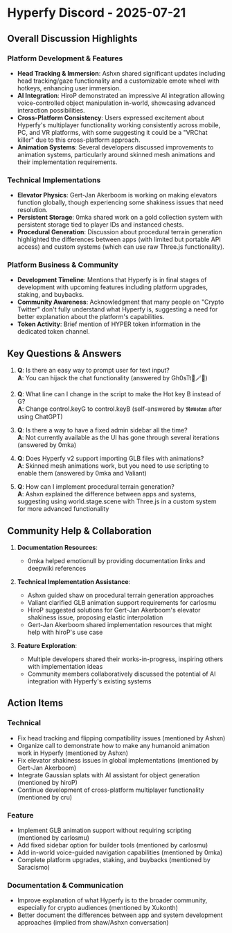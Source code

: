 # Hyperfy Discord - 2025-07-21

## Overall Discussion Highlights

### Platform Development & Features
- **Head Tracking & Immersion**: Ashxn shared significant updates including head tracking/gaze functionality and a customizable emote wheel with hotkeys, enhancing user immersion.
- **AI Integration**: HiroP demonstrated an impressive AI integration allowing voice-controlled object manipulation in-world, showcasing advanced interaction possibilities.
- **Cross-Platform Consistency**: Users expressed excitement about Hyperfy's multiplayer functionality working consistently across mobile, PC, and VR platforms, with some suggesting it could be a "VRChat killer" due to this cross-platform approach.
- **Animation Systems**: Several developers discussed improvements to animation systems, particularly around skinned mesh animations and their implementation requirements.

### Technical Implementations
- **Elevator Physics**: Gert-Jan Akerboom is working on making elevators function globally, though experiencing some shakiness issues that need resolution.
- **Persistent Storage**: 0mka shared work on a gold collection system with persistent storage tied to player IDs and instanced chests.
- **Procedural Generation**: Discussion about procedural terrain generation highlighted the differences between apps (with limited but portable API access) and custom systems (which can use raw Three.js functionality).

### Platform Business & Community
- **Development Timeline**: Mentions that Hyperfy is in final stages of development with upcoming features including platform upgrades, staking, and buybacks.
- **Community Awareness**: Acknowledgment that many people on "Crypto Twitter" don't fully understand what Hyperfy is, suggesting a need for better explanation about the platform's capabilities.
- **Token Activity**: Brief mention of HYPER token information in the dedicated token channel.

## Key Questions & Answers

1. **Q**: Is there an easy way to prompt user for text input?  
   **A**: You can hijack the chat functionality (answered by Gh0sTt👻🪄🐘)

2. **Q**: What line can I change in the script to make the Hot key B instead of G?  
   **A**: Change control.keyG to control.keyB (self-answered by 𝕽𝖔𝖚𝖘𝖙𝖆𝖓 after using ChatGPT)

3. **Q**: Is there a way to have a fixed admin sidebar all the time?  
   **A**: Not currently available as the UI has gone through several iterations (answered by 0mka)

4. **Q**: Does Hyperfy v2 support importing GLB files with animations?  
   **A**: Skinned mesh animations work, but you need to use scripting to enable them (answered by 0mka and Valiant)

5. **Q**: How can I implement procedural terrain generation?  
   **A**: Ashxn explained the difference between apps and systems, suggesting using world.stage.scene with Three.js in a custom system for more advanced functionality

## Community Help & Collaboration

1. **Documentation Resources**:
   - 0mka helped emotionull by providing documentation links and deepwiki references

2. **Technical Implementation Assistance**:
   - Ashxn guided shaw on procedural terrain generation approaches
   - Valiant clarified GLB animation support requirements for carlosmu
   - HiroP suggested solutions for Gert-Jan Akerboom's elevator shakiness issue, proposing elastic interpolation
   - Gert-Jan Akerboom shared implementation resources that might help with hiroP's use case

3. **Feature Exploration**:
   - Multiple developers shared their works-in-progress, inspiring others with implementation ideas
   - Community members collaboratively discussed the potential of AI integration with Hyperfy's existing systems

## Action Items

### Technical
- Fix head tracking and flipping compatibility issues (mentioned by Ashxn)
- Organize call to demonstrate how to make any humanoid animation work in Hyperfy (mentioned by Ashxn)
- Fix elevator shakiness issues in global implementations (mentioned by Gert-Jan Akerboom)
- Integrate Gaussian splats with AI assistant for object generation (mentioned by hiroP)
- Continue development of cross-platform multiplayer functionality (mentioned by cru)

### Feature
- Implement GLB animation support without requiring scripting (mentioned by carlosmu)
- Add fixed sidebar option for builder tools (mentioned by carlosmu)
- Add in-world voice-guided navigation capabilities (mentioned by 0mka)
- Complete platform upgrades, staking, and buybacks (mentioned by Saracismo)

### Documentation & Communication
- Improve explanation of what Hyperfy is to the broader community, especially for crypto audiences (mentioned by Xukonth)
- Better document the differences between app and system development approaches (implied from shaw/Ashxn conversation)